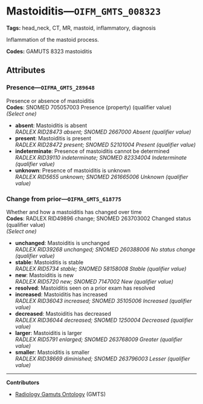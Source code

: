 # Mastoiditis—`OIFM_GMTS_008323`

**Tags:** head_neck, CT, MR, mastoid, inflammatory, diagnosis

Inflammation of the mastoid process.

**Codes:** GAMUTS 8323 mastoiditis

## Attributes

### Presence—`OIFMA_GMTS_289648`

Presence or absence of mastoiditis  
**Codes**: SNOMED 705057003 Presence (property) (qualifier value)  
*(Select one)*

- **absent**: Mastoiditis is absent  
_RADLEX RID28473 absent; SNOMED 2667000 Absent (qualifier value)_
- **present**: Mastoiditis is present  
_RADLEX RID28472 present; SNOMED 52101004 Present (qualifier value)_
- **indeterminate**: Presence of mastoiditis cannot be determined  
_RADLEX RID39110 indeterminate; SNOMED 82334004 Indeterminate (qualifier value)_
- **unknown**: Presence of mastoiditis is unknown  
_RADLEX RID5655 unknown; SNOMED 261665006 Unknown (qualifier value)_

### Change from prior—`OIFMA_GMTS_618775`

Whether and how a mastoiditis has changed over time  
**Codes**: RADLEX RID49896 change; SNOMED 263703002 Changed status (qualifier value)  
*(Select one)*

- **unchanged**: Mastoiditis is unchanged  
_RADLEX RID39268 unchanged; SNOMED 260388006 No status change (qualifier value)_
- **stable**: Mastoiditis is stable  
_RADLEX RID5734 stable; SNOMED 58158008 Stable (qualifier value)_
- **new**: Mastoiditis is new  
_RADLEX RID5720 new; SNOMED 7147002 New (qualifier value)_
- **resolved**: Mastoiditis seen on a prior exam has resolved  
- **increased**: Mastoiditis has increased  
_RADLEX RID36043 increased; SNOMED 35105006 Increased (qualifier value)_
- **decreased**: Mastoiditis has decreased  
_RADLEX RID36044 decreased; SNOMED 1250004 Decreased (qualifier value)_
- **larger**: Mastoiditis is larger  
_RADLEX RID5791 enlarged; SNOMED 263768009 Greater (qualifier value)_
- **smaller**: Mastoiditis is smaller  
_RADLEX RID38669 diminished; SNOMED 263796003 Lesser (qualifier value)_

---

**Contributors**

- [Radiology Gamuts Ontology](https://gamuts.net/) (GMTS)